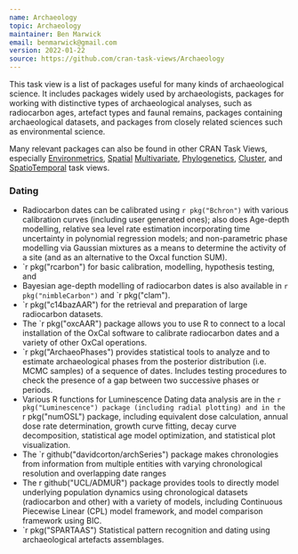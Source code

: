 ```yaml
---
name: Archaeology
topic: Archaeology
maintainer: Ben Marwick
email: benmarwick@gmail.com
version: 2022-01-22
source: https://github.com/cran-task-views/Archaeology
---
```


This task view is a list of packages useful for many kinds of archaeological science. It includes packages widely used by archaeologists, packages for working with distinctive types of archaeological analyses, such as radiocarbon ages, artefact types and faunal remains, packages containing archaeological datasets, and packages from closely related sciences such as environmental science. 

Many relevant packages can also be found in other CRAN Task Views, especially [Environmetrics](https://cran.r-project.org/web/views/Environmetrics.html), [Spatial](https://cran.r-project.org/web/views/Spatial.html) [Multivariate](https://cran.r-project.org/web/views/Multivariate.html), [Phylogenetics](https://cran.r-project.org/web/views/Phylogenetics.html), [Cluster](https://cran.r-project.org/web/views/Cluster.html), and [SpatioTemporal](https://cran.r-project.org/web/views/SpatioTemporal.html) task views.


### Dating

-    Radiocarbon dates can be calibrated using `r pkg("Bchron")` with various calibration curves (including user generated ones); also does Age-depth modelling, relative sea level rate estimation incorporating time uncertainty in polynomial regression models; and non-parametric phase modelling via Gaussian mixtures as a means to determine the activity of a site (and as an alternative to the Oxcal function SUM).
-    `r pkg("rcarbon") for basic calibration, modelling, hypothesis testing, and 
-    Bayesian age-depth modelling of radiocarbon dates is also available in `r pkg("nimbleCarbon")` and `r pkg("clam").
-    `r pkg("c14bazAAR") for the retrieval and preparation of large radiocarbon datasets.
-    The `r pkg("oxcAAR") package allows you to use R to connect to a local installation of the OxCal software to calibrate radiocarbon dates and a variety of other OxCal operations.
- `r pkg("ArchaeoPhases") provides statistical tools to analyze and to estimate archaeological phases from the posterior distribution (i.e. MCMC samples) of a sequence of dates. Includes testing procedures to check the presence of a gap between two successive phases or periods.
-    Various R functions for Luminescence Dating data analysis are in the `r pkg("Luminescence") package (including radial plotting) and in the `r pkg("numOSL") package, including equivalent dose calculation, annual dose rate determination, growth curve fitting, decay curve decomposition, statistical age model optimization, and statistical plot visualization.
-    The `r github("davidcorton/archSeries") package makes chronologies from information from multiple entities with varying chronological resolution and overlapping date ranges
-    The r github("UCL/ADMUR") package provides tools to directly model underlying population dynamics using chronological datasets (radiocarbon and other) with a variety of models, including Continuous Piecewise Linear (CPL) model framework, and model comparison framework using BIC.
- `r pkg("SPARTAAS") Statistical pattern recognition and dating using archaeological artefacts assemblages.
